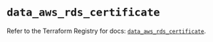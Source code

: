 # `data_aws_rds_certificate`

Refer to the Terraform Registry for docs: [`data_aws_rds_certificate`](https://registry.terraform.io/providers/hashicorp/aws/6.10.0/docs/data-sources/rds_certificate).
